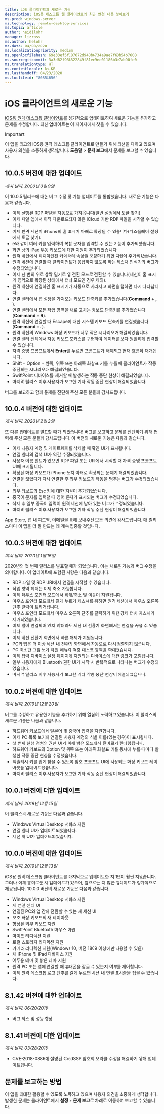 ```yaml
---
title: iOS 클라이언트의 새로운 기능
description: iOS용 데스크톱 웹 클라이언트의 최근 변경 내용 알아보기
ms.prod: windows-server
ms.technology: remote-desktop-services
ms.topic: article
author: heidilohr
manager: lizross
ms.author: helohr
ms.date: 04/03/2020
ms.localizationpriority: medium
ms.openlocfilehash: 69e33ef5f187672d948b6734a9ae7f68b54b7608
ms.sourcegitcommit: 3a3d62f938322849f81ee9ec01186b3e7ab90fe0
ms.translationtype: HT
ms.contentlocale: ko-KR
ms.lasthandoff: 04/23/2020
ms.locfileid: "80854656"
---
```

# <a name="whats-new-in-the-ios-client"></a>iOS 클라이언트의 새로운 기능

[iOS용 원격 데스크톱 클라이언트](remote-desktop-ios.md)를 정기적으로 업데이트하여 새로운 기능을 추가하고 문제를 수정합니다. 최신 업데이트는 이 페이지에서 찾을 수 있습니다.

>[!IMPORTANT]
>이 앱을 최고의 iOS용 원격 데스크톱 클라이언트로 만들기 위해 최선을 다하고 있으며 사용자 의견을 소중하게 생각합니다. **도움말** > **문제 보고**에서 문제를 보고할 수 있습니다.

## <a name="updates-for-version-1005"></a>10.0.5 버전에 대한 업데이트

*게시 날짜: 2020년 3월 9일*

이 10.0.5 릴리스에 대한 버그 수정 및 기능 업데이트를 통합했습니다. 새로운 기능은 다음과 같습니다.

- 이제 실행된 RDP 파일을 자동으로 가져옵니다(일반 설정에서 토글 찾기).
- 이제 파일 앱에서 아직 다운로드되지 않은 iCloud 기반 RDP 파일을 시작할 수 있습니다.
- 이제 원격 세션이 iPhone의 홈 표시기 아래로 확장될 수 있습니다(디스플레이 설정에서 토글 찾기).
- é와 같이 여러 키를 입력하여 복합 문자를 입력할 수 있는 기능이 추가되었습니다.
- 화면 상의 iPad 부동 키보드에 대한 지원이 추가되었습니다.
- 원격 세션에서 리디렉션된 카메라의 속성을 조정하기 위한 지원이 추가되었습니다.
- 원격 세션에 연결할 때 클라이언트가 응답하지 않도록 하는 제스처 인식기의 버그가 수정되었습니다.
- 이제 한 번의 위로 살짝 밀기로 앱 전환 모드로 전환할 수 있습니다(세션이 홈 표시기 영역으로 확장된 상태에서 터치 모드인 경우 제외).
- 원격 세션에 연결하면 홈 표시기가 자동으로 사라지고 화면을 탭하면 다시 나타납니다.
- 연결 센터에서 앱 설정을 가져오는 키보드 단축키를 추가했습니다(**Command + ,** ).
- 연결 센터에서 모든 작업 영역을 새로 고치는 키보드 단축키를 추가했습니다(**Command + R**).
- 원격 세션에 연결할 때 Escape에 대한 시스템 키보드 단축키를 연결했습니다(**Command +.** ).
- 원격 세션의 Windows 화상 키보드가 너무 작은 시나리오가 해결되었습니다.
- 연결 센터 전체에서 자동 키보드 포커스를 구현하여 데이터를 보다 원활하게 입력할 수 있습니다.
- 자격 증명 프롬프트에서 **Enter**를 누르면 프롬프트가 해제되고 현재 흐름이 재개됩니다.
- Shift + Option + 왼쪽, 위쪽 또는 아래쪽 화살표 키를 누를 때 클라이언트가 작동 중단되는 시나리오가 해결되었습니다.
- SwiftPoint 디바이스를 제거할 때 발생하는 작동 중단 현상이 해결되었습니다.
- 마지막 릴리스 이후 사용자가 보고한 기타 작동 중단 현상이 해결되었습니다.

버그를 보고하고 함께 문제를 진단해 주신 모든 분들께 감사드립니다.

## <a name="updates-for-version-1004"></a>10.0.4 버전에 대한 업데이트

*게시 날짜: 2020년 2월 3일*

또 다른 업데이트를 발표할 때가 되었습니다! 버그를 보고하고 문제를 진단하기 위해 협력해 주신 모든 분들께 감사드립니다. 이 버전의 새로운 기능은 다음과 같습니다.

- 이제 사용자 계정 및 게이트웨이를 삭제할 때 확인 UI가 표시됩니다.
- 연결 센터의 검색 UI가 약간 수정되었습니다.
- 사용자 이름 힌트가 있으면 RDP 파일 또는 URI에서 시작할 때 자격 증명 프롬프트 UI에 표시됩니다.
- 확장된 화상 키보드가 iPhone 노치 아래로 확장되는 문제가 해결되었습니다.
- 연결을 끊었다가 다시 연결한 후 외부 키보드가 작동을 멈추는 버그가 수정되었습니다.
- 외부 키보드의 Esc 키에 대한 지원이 추가되었습니다.
- 중국어 문자를 입력할 때 영어 문자가 표시되는 버그가 수정되었습니다.
- 삭제 후 일부 중국어 입력이 원격 세션에 남아 있는 버그가 수정되었습니다.
- 마지막 릴리스 이후 사용자가 보고한 기타 작동 중단 현상이 해결되었습니다.

App Store, 앱 내 피드백, 이메일을 통해 보내주신 모든 의견에 감사드립니다. 매 릴리스마다 이 앱을 더 잘 만드는 데 계속 집중할 것입니다.

## <a name="updates-for-version-1003"></a>10.0.3 버전에 대한 업데이트

*게시 날짜: 2020년 1월 16일*

2020년의 첫 번째 릴리스를 발표할 때가 되었습니다. 이는 새로운 기능과 버그 수정을 의미합니다. 이 업데이트에 포함된 사항은 다음과 같습니다.

- RDP 파일 및 RDP URI에서 연결을 시작할 수 있습니다.
- 작업 영역 헤더는 이제 축소 가능합니다.
- 이제 마우스 포인터 모드에서 확대/축소 및 이동이 지원됩니다.
- 마우스 포인터 모드에서 길게 누르기 제스쳐를 취하면 원격 세션에서 마우스 오른쪽 단추 클릭이 트리거됩니다.
- 마우스 포인터 모드에서 마우스 오른쪽 단추를 클릭하기 위한 강제 터치 제스처가 제거되었습니다.
- 이제 앱이 연결되어 있지 않더라도 세션 내 전환기 화면에서는 연결을 끊을 수 있습니다.
- 이제 세션 전환기 화면에서 빠른 해제가 지원됩니다.
- PC와 앱은 더 이상 세션 내 전환기 화면에서 자동으로 다시 정렬되지 않습니다.
- PC 축소판 그림 보기 타원 메뉴의 적중 테스트 영역을 확대했습니다.
- 이제 입력 디바이스 설정 페이지에 지원되는 디바이스에 대한 링크가 포함됩니다.
- 일부 사용자에게 Bluetooth 권한 UI가 시작 시 반복적으로 나타나는 버그가 수정되었습니다.
- 마지막 릴리스 이후 사용자가 보고한 기타 작동 중단 현상이 해결되었습니다.

## <a name="updates-for-version-1002"></a>10.0.2 버전에 대한 업데이트

*게시 날짜: 2019년 12월 20일*

버그를 수정하고 유용한 기능을 추가하기 위해 열심히 노력하고 있습니다. 이 릴리스의 새로운 기능은 다음과 같습니다.

- 하드웨어 키보드에서 일본어 및 중국어 입력을 지원합니다.
- 이제 PC 목록 보기에 연결된 사용자 계정의 식별 이름(있는 경우)이 표시됩니다.
- 첫 번째 실행 경험의 권한 UI가 이제 밝은 모드에서 올바르게 렌더링됩니다.
- 하드웨어 키보드의 Option 및 위쪽 또는 아래쪽 화살표 키를 동시에 누를 때마다 발생한 작동 중단 현상을 수정했습니다.
- 백슬래시 키를 쉽게 찾을 수 있도록 암호 프롬프트 UI에 사용되는 화상 키보드 레이아웃을 업데이트했습니다.
- 마지막 릴리스 이후 사용자가 보고한 기타 작동 중단 현상이 해결되었습니다.

## <a name="updates-for-version-1001"></a>10.0.1 버전에 대한 업데이트

*게시 날짜: 2019년 12월 15일*

이 릴리스의 새로운 기능은 다음과 같습니다.

- Windows Virtual Desktop 서비스 지원
- 연결 센터 UI가 업데이트되었습니다.
- 세션 내 UI가 업데이트되었습니다.

## <a name="updates-for-version-1000"></a>10.0.0 버전에 대한 업데이트

*게시 날짜: 2019년 12월 13일*

iOS용 원격 데스크톱 클라이언트를 마지막으로 업데이트한 지 1년이 훨씬 지났습니다. 그러나 이제 흥미로운 새 업데이트가 있으며, 앞으로는 더 많은 업데이트가 정기적으로 제공됩니다. 10.0.0 버전의 새로운 기능은 다음과 같습니다.

- Windows Virtual Desktop 서비스 지원
- 새 연결 센터 UI
- 연결된 PC와 앱 간에 전환할 수 있는 새 세션 UI
- 보조 화상 키보드의 새 레이아웃
- 향상된 외부 키보드 지원
- SwiftPoint Bluetooth 마우스 지원
- 마이크 리디렉션 지원
- 로컬 스토리지 리디렉션 지원
- 카메라 리디렉션 지원(Windows 10, 버전 1809 이상에만 사용할 수 있음)
- 새 iPhone 및 iPad 디바이스 지원
- 어두운 테마 및 밝은 테마 지원
- 원격 PC 또는 앱에 연결할 때 휴대폰을 잠글 수 있는지 여부를 제어합니다.
- 이제 원격 데스크톱 로고 단추를 길게 누르면 세션 내 연결 표시줄을 접을 수 있습니다.

## <a name="updates-for-version-8142"></a>8\.1.42 버전에 대한 업데이트

*게시 날짜: 06/20/2018*

- 버그 픽스 및 성능 향상

## <a name="updates-for-version-8141"></a>8\.1.41 버전에 대한 업데이트

*게시 날짜: 03/28/2018*

- CVE-2018-0886에 설명된 CredSSP 암호화 오라클 수정을 해결하기 위해 업데이트됩니다.

## <a name="how-to-report-issues"></a>문제를 보고하는 방법

이 앱을 최대한 활용할 수 있도록 노력하고 있으며 사용자 의견을 소중하게 생각합니다. 발생한 문제는 클라이언트에서 **설정** > **문제 보고**로 차례로 이동하여 보고할 수 있습니다.
